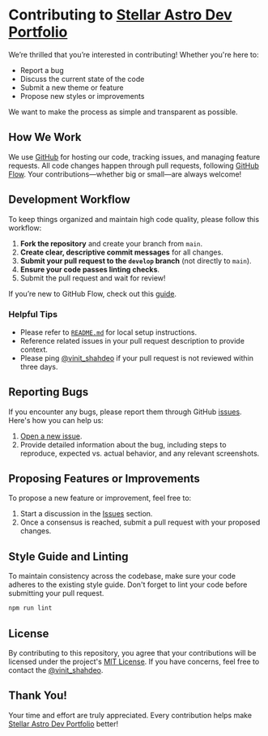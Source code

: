 # Contributing to [Stellar Astro Dev Portfolio](https://astro.build/themes/details/stellar-astro-dev-portfolio/)

We’re thrilled that you’re interested in contributing! Whether you're here to:

- Report a bug
- Discuss the current state of the code
- Submit a new theme or feature
- Propose new styles or improvements

We want to make the process as simple and transparent as possible.

## How We Work

We use [GitHub](https://github.com/vinitshahdeo/portfolio) for hosting our code, tracking issues, and managing feature requests. All code changes happen through pull requests, following [GitHub Flow](https://guides.github.com/introduction/flow/index.html). Your contributions—whether big or small—are always welcome!

## Development Workflow

To keep things organized and maintain high code quality, please follow this workflow:

1. **Fork the repository** and create your branch from `main`.
2. **Create clear, descriptive commit messages** for all changes.
3. **Submit your pull request to the `develop` branch** (not directly to `main`).
4. **Ensure your code passes linting checks**.
5. Submit the pull request and wait for review!

If you’re new to GitHub Flow, check out this [guide](https://guides.github.com/introduction/flow/index.html).

### Helpful Tips

- Please refer to [`README.md`](./README.md) for local setup instructions.
- Reference related issues in your pull request description to provide context.
- Please ping [@vinit_shahdeo](https://x.com/vinit_shahdeo) if your pull request is not reviewed within three days.

## Reporting Bugs

If you encounter any bugs, please report them through GitHub [issues](https://github.com/vinitshahdeo/portfolio/issues). Here's how you can help us:

1. [Open a new issue](https://github.com/vinitshahdeo/portfolio/issues/new).
2. Provide detailed information about the bug, including steps to reproduce, expected vs. actual behavior, and any relevant screenshots.

## Proposing Features or Improvements

To propose a new feature or improvement, feel free to:

1. Start a discussion in the [Issues](https://github.com/vinitshahdeo/portfolio/issues) section.
2. Once a consensus is reached, submit a pull request with your proposed changes.

## Style Guide and Linting

To maintain consistency across the codebase, make sure your code adheres to the existing style guide. Don't forget to lint your code before submitting your pull request.

```bash
npm run lint
```

## License

By contributing to this repository, you agree that your contributions will be licensed under the project's [MIT License](https://github.com/vinitshahdeo/portfolio/blob/main/LICENSE). If you have concerns, feel free to contact the [@vinit_shahdeo](https://x.com/vinit_shahdeo).

## Thank You!

Your time and effort are truly appreciated. Every contribution helps make [Stellar Astro Dev Portfolio](https://astro.build/themes/details/stellar-astro-dev-portfolio/) better!
